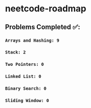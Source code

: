 # neetcode-roadmap

## Problems Completed ✅:  
  ### ```Arrays and Hashing: 9```
  ### ```Stack: 2```
  ### ```Two Pointers: 0```
  ### ```Linked List: 0```
  ### ```Binary Search: 0```
  ### ```Sliding Window: 0```

